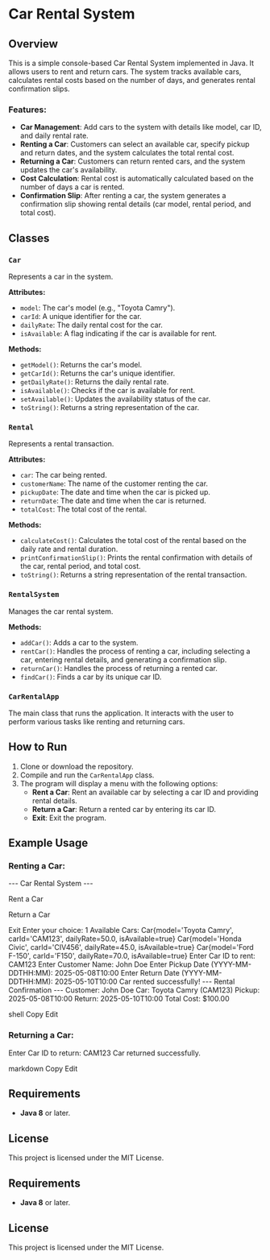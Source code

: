 # Car Rental System

## Overview
This is a simple console-based Car Rental System implemented in Java. It allows users to rent and return cars. The system tracks available cars, calculates rental costs based on the number of days, and generates rental confirmation slips.

### Features:
- **Car Management**: Add cars to the system with details like model, car ID, and daily rental rate.
- **Renting a Car**: Customers can select an available car, specify pickup and return dates, and the system calculates the total rental cost.
- **Returning a Car**: Customers can return rented cars, and the system updates the car's availability.
- **Cost Calculation**: Rental cost is automatically calculated based on the number of days a car is rented.
- **Confirmation Slip**: After renting a car, the system generates a confirmation slip showing rental details (car model, rental period, and total cost).

## Classes

### `Car`
Represents a car in the system.

**Attributes:**
- `model`: The car's model (e.g., "Toyota Camry").
- `carId`: A unique identifier for the car.
- `dailyRate`: The daily rental cost for the car.
- `isAvailable`: A flag indicating if the car is available for rent.

**Methods:**
- `getModel()`: Returns the car's model.
- `getCarId()`: Returns the car's unique identifier.
- `getDailyRate()`: Returns the daily rental rate.
- `isAvailable()`: Checks if the car is available for rent.
- `setAvailable()`: Updates the availability status of the car.
- `toString()`: Returns a string representation of the car.

### `Rental`
Represents a rental transaction.

**Attributes:**
- `car`: The car being rented.
- `customerName`: The name of the customer renting the car.
- `pickupDate`: The date and time when the car is picked up.
- `returnDate`: The date and time when the car is returned.
- `totalCost`: The total cost of the rental.

**Methods:**
- `calculateCost()`: Calculates the total cost of the rental based on the daily rate and rental duration.
- `printConfirmationSlip()`: Prints the rental confirmation with details of the car, rental period, and total cost.
- `toString()`: Returns a string representation of the rental transaction.

### `RentalSystem`
Manages the car rental system.

**Methods:**
- `addCar()`: Adds a car to the system.
- `rentCar()`: Handles the process of renting a car, including selecting a car, entering rental details, and generating a confirmation slip.
- `returnCar()`: Handles the process of returning a rented car.
- `findCar()`: Finds a car by its unique car ID.

### `CarRentalApp`
The main class that runs the application. It interacts with the user to perform various tasks like renting and returning cars.

## How to Run
1. Clone or download the repository.
2. Compile and run the `CarRentalApp` class.
3. The program will display a menu with the following options:
   - **Rent a Car**: Rent an available car by selecting a car ID and providing rental details.
   - **Return a Car**: Return a rented car by entering its car ID.
   - **Exit**: Exit the program.

## Example Usage

### Renting a Car:

--- Car Rental System ---

Rent a Car

Return a Car

Exit
Enter your choice: 1
Available Cars:
Car{model='Toyota Camry', carId='CAM123', dailyRate=50.0, isAvailable=true}
Car{model='Honda Civic', carId='CIV456', dailyRate=45.0, isAvailable=true}
Car{model='Ford F-150', carId='F150', dailyRate=70.0, isAvailable=true}
Enter Car ID to rent: CAM123
Enter Customer Name: John Doe
Enter Pickup Date (YYYY-MM-DDTHH:MM): 2025-05-08T10:00
Enter Return Date (YYYY-MM-DDTHH:MM): 2025-05-10T10:00
Car rented successfully!
--- Rental Confirmation ---
Customer: John Doe
Car: Toyota Camry (CAM123)
Pickup: 2025-05-08T10:00
Return: 2025-05-10T10:00
Total Cost: $100.00

shell
Copy
Edit

### Returning a Car:

Enter Car ID to return: CAM123
Car returned successfully.

markdown
Copy
Edit

## Requirements
- **Java 8** or later.

## License
This project is licensed under the MIT License.


## Requirements
- **Java 8** or later.

## License
This project is licensed under the MIT License.

